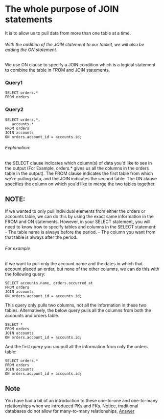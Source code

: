 # The whole purpose of JOIN statements
It is to allow us to pull data from more than one table at a time.

###### With the addition of the JOIN statement to our toolkit, we will also be adding the ON statement.
We use ON clause to specify a JOIN condition which is a logical statement to combine the table in FROM and JOIN statements.

### Query1

    SELECT orders.*
    FROM orders

### Query2

    SELECT orders.*,
       accounts.*
    FROM orders 
    JOIN accounts
    ON orders.account_id = accounts.id;

###### Explanation:
the SELECT clause indicates which column(s) of data you'd like to see in the output (For Example, orders.* gives us all the columns in the orders table in the output). The FROM clause indicates the first table from which we're pulling data, and the JOIN indicates the second table. The ON clause specifies the column on which you'd like to merge the two tables together. 

## NOTE:
If we wanted to only pull individual elements from either the orders or accounts table, we can do this by using the exact same information in the FROM and ON statements. However, in your SELECT statement, you will need to know how to specify tables and columns in the SELECT statement:
    - The table name is always before the period.
    - The column you want from that table is always after the period.

###### For example
if we want to pull only the account name and the dates in which that account placed an order, but none of the other columns, we can do this with the following query:

    SELECT accounts.name, orders.occurred_at
    FROM orders
    JOIN accounts
    ON orders.account_id = accounts.id;

This query only pulls two columns, not all the information in these two tables. Alternatively, the below query pulls all the columns from both the accounts and orders table.

    SELECT *
    FROM orders
    JOIN accounts
    ON orders.account_id = accounts.id;

And the first query you ran pull all the information from only the orders table:

    SELECT orders.*
    FROM orders
    JOIN accounts
    ON orders.account_id = accounts.id;
## Note
You have had a bit of an introduction to these one-to-one and one-to-many relationships when we introduced PKs and FKs. Notice, traditional databases do not allow for many-to-many relationships, [Answer](https://stackoverflow.com/questions/7339143/why-no-many-to-many-relationships?noredirect=1&lq=1)
